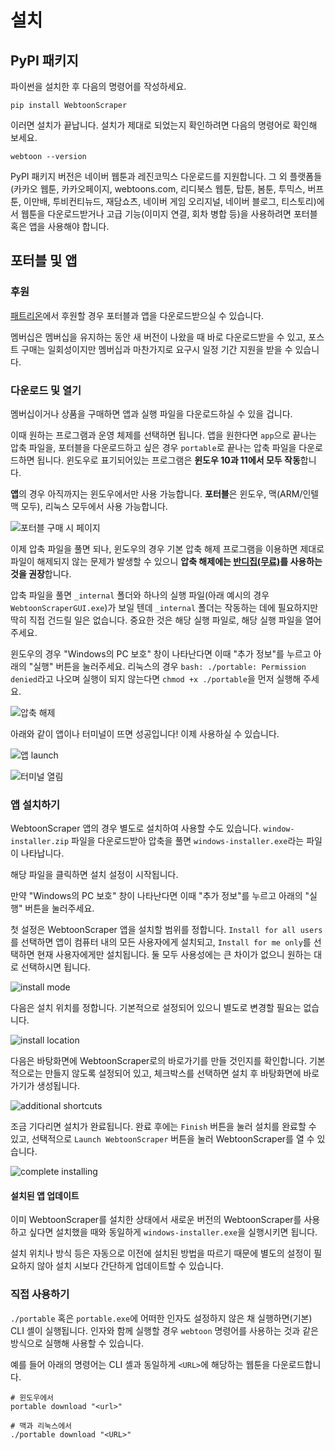 # 설치

## PyPI 패키지

파이썬을 설치한 후 다음의 명령어를 작성하세요.

```console
pip install WebtoonScraper
```

이러면 설치가 끝납니다. 설치가 제대로 되었는지 확인하려면 다음의 명령어로 확인해 보세요.

```console
webtoon --version
```

PyPI 패키지 버전은 네이버 웹툰과 레진코믹스 다운로드를 지원합니다. 그 외 플랫폼들(카카오 웹툰, 카카오페이지, webtoons.com, 리디북스 웹툰, 탑툰, 봄툰, 투믹스, 버프툰, 이만배, 투비컨티뉴드, 재담쇼츠, 네이버 게임 오리지널, 네이버 블로그, 티스토리)에서 웹툰을 다운로드받거나 고급 기능(이미지 연결, 회차 병합 등)을 사용하려면 포터블 혹은 앱을 사용해야 합니다.

## 포터블 및 앱

### 후원

[패트리온](https://www.patreon.com/ilotoki0804)에서 후원할 경우 포터블과 앱을 다운로드받으실 수 있습니다.

멤버십은 멤버십을 유지하는 동안 새 버전이 나왔을 때 바로 다운로드받을 수 있고,
포스트 구매는 일회성이지만 멤버십과 마찬가지로 요구시 일정 기간 지원을 받을 수 있습니다.

### 다운로드 및 열기

멤버십이거나 상품을 구매하면 앱과 실행 파일을 다운로드하실 수 있을 겁니다.

이때 원하는 프로그램과 운영 체제를 선택하면 됩니다. 앱을 원한다면 `app`으로 끝나는 압축 파일을, 포터블을 다운로드하고 싶은 경우 `portable`로 끝나는 압축 파일을 다운로드하면 됩니다. 윈도우로 표기되어있는 프로그램은 **윈도우 10과 11에서 모두 작동**합니다.

**앱**의 경우 아직까지는 윈도우에서만 사용 가능합니다. **포터블**은 윈도우, 맥(ARM/인텔맥 모두), 리눅스 모두에서 사용 가능합니다.

![포터블 구매 시 페이지](image/install/shop-download-page.png)

이제 압축 파일을 풀면 되나, 윈도우의 경우 기본 압축 해제 프로그램을 이용하면 제대로 파일이 해제되지 않는 문제가 발생할 수 있으니 **압축 해제에는 [반디집(무료)](https://www.bandisoft.com/bandizip)를 사용하는 것을 권장**합니다.

압축 파일을 풀면 `_internal` 폴더와 하나의 실행 파일(아래 예시의 경우 `WebtoonScraperGUI.exe`)가 보일 텐데 `_internal` 폴더는 작동하는 데에 필요하지만 딱히 직접 건드릴 일은 없습니다. 중요한 것은 해당 실행 파일로, 해당 실행 파일을 열어주세요.

윈도우의 경우 "Windows의 PC 보호" 창이 나타난다면 이때 "추가 정보"를 누르고 아래의 "실행" 버튼을 눌러주세요.
리눅스의 경우 `bash: ./portable: Permission denied`라고 나오며 실행이 되지 않는다면 `chmod +x ./portable`을 먼저 실행해 주세요.

![압축 해제](image/install/1726847711981.png)

아래와 같이 앱이나 터미널이 뜨면 성공입니다! 이제 사용하실 수 있습니다.

![앱 launch](image/install/1726848003470.png)

![터미널 열림](image/install/1727180390351.png)

### 앱 설치하기

WebtoonScraper 앱의 경우 별도로 설치하여 사용할 수도 있습니다.
`window-installer.zip` 파일을 다운로드받아 압축을 풀면 `windows-installer.exe`라는 파일이 나타납니다.

해당 파일을 클릭하면 설치 설정이 시작됩니다.

만약 "Windows의 PC 보호" 창이 나타난다면 이때 "추가 정보"를 누르고 아래의 "실행" 버튼을 눌러주세요.

첫 설정은 WebtoonScraper 앱을 설치할 범위를 정합니다. `Install for all users`를 선택하면 앱이 컴퓨터 내의 모든 사용자에게 설치되고, `Install for me only`를 선택하면 현재 사용자에게만 설치됩니다. 둘 모두 사용성에는 큰 차이가 없으니 원하는 대로 선택하시면 됩니다.

![install mode](image/install/select-install-mode.png)

다음은 설치 위치를 정합니다. 기본적으로 설정되어 있으니 별도로 변경할 필요는 없습니다.

![install location](image/install/configure-install-location.png)

다음은 바탕화면에 WebtoonScraper로의 바로가기를 만들 것인지를 확인합니다. 기본적으로는 만들지 않도록 설정되어 있고, 체크박스를 선택하면 설치 후 바탕화면에 바로가기가 생성됩니다.

![additional shortcuts](image/install/create-additional-shortcut.png)

조금 기다리면 설치가 완료됩니다. 완료 후에는 `Finish` 버튼을 눌러 설치를 완료할 수 있고, 선택적으로 `Launch WebtoonScraper` 버튼을 눌러 WebtoonScraper를 열 수 있습니다.

![complete installing](image/install/install-complete.png)

#### 설치된 앱 업데이트

이미 WebtoonScraper를 설치한 상태에서 새로운 버전의 WebtoonScraper를 사용하고 싶다면 설치했을 때와 동일하게 `windows-installer.exe`을 실행시키면 됩니다.

설치 위치나 방식 등은 자동으로 이전에 설치된 방법을 따르기 때문에 별도의 설정이 필요하지 않아 설치 시보다 간단하게 업데이트할 수 있습니다.

### 직접 사용하기

`./portable` 혹은 `portable.exe`에 어떠한 인자도 설정하지 않은 채 실행하면(기본) CLI 셸이 실행됩니다.
인자와 함께 실행할 경우 `webtoon` 명령어를 사용하는 것과 같은 방식으로 실행해 사용할 수 있습니다.

예를 들어 아래의 명령어는 CLI 셸과 동일하게 `<URL>`에 해당하는 웹툰을 다운로드합니다.

```console
# 윈도우에서
portable download "<url>"

# 맥과 리눅스에서
./portable download "<URL>"
```
